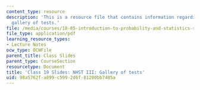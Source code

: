 ```yaml
---
content_type: resource
description: 'This is a resource file that contains information regarding NHST III:
  gallery of tests.'
file: /media/courses/18-05-introduction-to-probability-and-statistics-spring-2014/98a5762fa899c5992d6f81280bb7485a_MIT18_05S14_class19slides.pdf
file_type: application/pdf
learning_resource_types:
- Lecture Notes
ocw_type: OCWFile
parent_title: Class Slides
parent_type: CourseSection
resourcetype: Document
title: 'Class 19 Slides: NHST III: Gallery of tests'
uid: 98a5762f-a899-c599-2d6f-81280bb7485a
---
```

